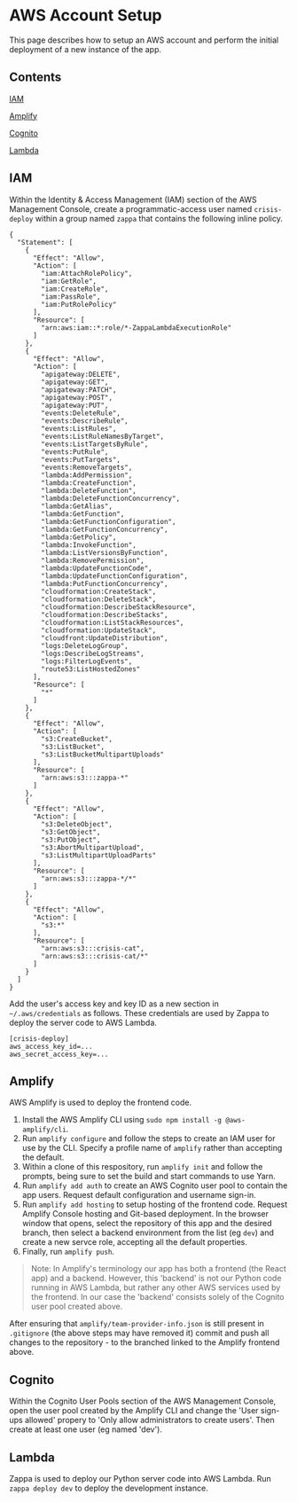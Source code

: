 # AWS Account Setup

This page describes how to setup an AWS account and perform the initial deployment of a new instance of the app.

## Contents

[IAM](#IAM)

[Amplify](#Amplify)

[Cognito](#Cognito)

[Lambda](#Lambda)

## IAM

Within the Identity & Access Management (IAM) section of the AWS Management Console, create a programmatic-access user named `crisis-deploy` within a group named `zappa` that contains the following inline policy.

```
{
  "Statement": [
    {
      "Effect": "Allow",
      "Action": [
        "iam:AttachRolePolicy",
        "iam:GetRole",
        "iam:CreateRole",
        "iam:PassRole",
        "iam:PutRolePolicy"
      ],
      "Resource": [
        "arn:aws:iam::*:role/*-ZappaLambdaExecutionRole"
      ]
    },
    {
      "Effect": "Allow",
      "Action": [
        "apigateway:DELETE",
        "apigateway:GET",
        "apigateway:PATCH",
        "apigateway:POST",
        "apigateway:PUT",
        "events:DeleteRule",
        "events:DescribeRule",
        "events:ListRules",
        "events:ListRuleNamesByTarget",
        "events:ListTargetsByRule",
        "events:PutRule",
        "events:PutTargets",
        "events:RemoveTargets",
        "lambda:AddPermission",
        "lambda:CreateFunction",
        "lambda:DeleteFunction",
        "lambda:DeleteFunctionConcurrency",
        "lambda:GetAlias",
        "lambda:GetFunction",
        "lambda:GetFunctionConfiguration",
        "lambda:GetFunctionConcurrency",
        "lambda:GetPolicy",
        "lambda:InvokeFunction",
        "lambda:ListVersionsByFunction",
        "lambda:RemovePermission",
        "lambda:UpdateFunctionCode",
        "lambda:UpdateFunctionConfiguration",
        "lambda:PutFunctionConcurrency",
        "cloudformation:CreateStack",
        "cloudformation:DeleteStack",
        "cloudformation:DescribeStackResource",
        "cloudformation:DescribeStacks",
        "cloudformation:ListStackResources",
        "cloudformation:UpdateStack",
        "cloudfront:UpdateDistribution",
        "logs:DeleteLogGroup",
        "logs:DescribeLogStreams",
        "logs:FilterLogEvents",
        "route53:ListHostedZones"
      ],
      "Resource": [
        "*"
      ]
    },
    {
      "Effect": "Allow",
      "Action": [
        "s3:CreateBucket",
        "s3:ListBucket",
        "s3:ListBucketMultipartUploads"
      ],
      "Resource": [
        "arn:aws:s3:::zappa-*"
      ]
    },
    {
      "Effect": "Allow",
      "Action": [
        "s3:DeleteObject",
        "s3:GetObject",
        "s3:PutObject",
        "s3:AbortMultipartUpload",
        "s3:ListMultipartUploadParts"
      ],
      "Resource": [
        "arn:aws:s3:::zappa-*/*"
      ]
    },
    {
      "Effect": "Allow",
      "Action": [
        "s3:*"
      ],
      "Resource": [
        "arn:aws:s3:::crisis-cat",
        "arn:aws:s3:::crisis-cat/*"
      ]
    }
  ]
}
```

Add the user's access key and key ID as a new section in `~/.aws/credentials` as follows. These credentials are used by Zappa to deploy the server code to AWS Lambda.

```
[crisis-deploy]
aws_access_key_id=...
aws_secret_access_key=...
```

## Amplify

AWS Amplify is used to deploy the frontend code.

1. Install the AWS Amplify CLI using `sudo npm install -g @aws-amplify/cli`.
1. Run `amplify configure` and follow the steps to create an IAM user for use by the CLI. Specify a profile name of `amplify` rather than accepting the default.
1. Within a clone of this respository, run `amplify init` and follow the prompts, being sure to set the build and start commands to use Yarn.
1. Run `amplify add auth` to create an AWS Cognito user pool to contain the app users. Request default configuration and username sign-in.
1. Run `amplify add hosting` to setup hosting of the frontend code. Request Amplify Console hosting and Git-based deployment. In the browser window that opens, select the repository of this app and the desired branch, then select a backend environment from the list (eg `dev`) and create a new servce role, accepting all the default properties.
1. Finally, run `amplify push`.

> Note: In Amplify's terminology our app has both a frontend (the React app) and a backend. However, this 'backend' is not our Python code running in AWS Lambda, but rather any other AWS services used by the frontend. In our case the 'backend' consists solely of the Cognito user pool created above.

After ensuring that `amplify/team-provider-info.json` is still present in `.gitignore` (the above steps may have removed it) commit and push all changes to the repository - to the branched linked to the Amplify frontend above.

## Cognito

Within the Cognito User Pools section of the AWS Management Console, open the user pool created by the Amplify CLI and change the 'User sign-ups allowed' propery to 'Only allow administrators to create users'. Then create at least one user (eg named 'dev').

## Lambda

Zappa is used to deploy our Python server code into AWS Lambda. Run `zappa deploy dev` to deploy the development instance.
